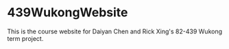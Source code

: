 # 439WukongWebsite
This is the course website for Daiyan Chen and Rick Xing's 82-439 Wukong term project.
